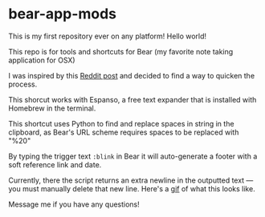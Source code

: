 # bear-app-mods
This is my first repository ever on any platform! Hello world!

This repo is for tools and shortcuts for Bear (my favorite note taking application for OSX)

I was inspired by this [Reddit post](https://www.reddit.com/r/bearapp/comments/fd7teq/how_i_do_bidirectional_linking_in_bear_ala_roam/) and decided to find a way to quicken the process.

This shorcut works with Espanso, a free text expander that is installed with Homebrew in the terminal.

This shortcut uses Python to find and replace spaces in string in the clipboard, as Bear's URL scheme requires spaces to be replaced with "%20"

By typing the trigger text `:blink` in Bear it will auto-generate a footer with a soft reference link and date.

Currently, there the script returns an extra newline in the outputted text — you must manually delete that new line.  Here's a [gif](https://gfycat.com/freeskinnyfairybluebird) of what this looks like.

Message me if you have any questions!
